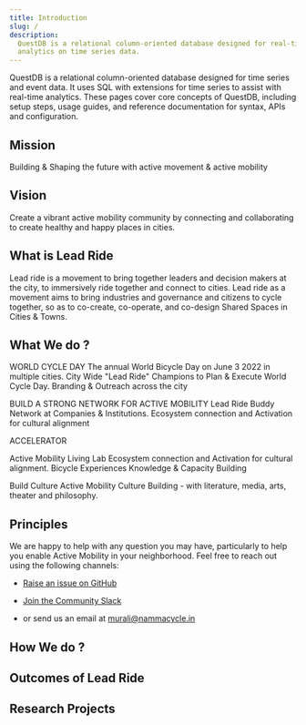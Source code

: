 ```yaml
---
title: Introduction
slug: /
description:
  QuestDB is a relational column-oriented database designed for real-time
  analytics on time series data.
---
```


QuestDB is a relational column-oriented database designed for time series and
event data. It uses SQL with extensions for time series to assist with real-time
analytics. These pages cover core concepts of QuestDB, including setup steps,
usage guides, and reference documentation for syntax, APIs and configuration.

## Mission 

Building & Shaping the future with active movement & active mobility
 

## Vision
Create a vibrant active mobility community by connecting and collaborating to create healthy and happy places in cities.
## What is Lead Ride

Lead ride is a movement to bring together leaders and decision makers at the city, to immersively ride together and connect to
cities.
Lead ride as a movement aims to bring industries and governance and citizens to cycle together, so as to co-create,
co-operate, and co-design Shared Spaces in Cities & Towns.


   

## What We do ?

WORLD CYCLE DAY
The annual World Bicycle Day  on June 3 2022 in multiple
cities.
City Wide "Lead Ride" Champions to Plan & Execute  World Cycle Day.
Branding & Outreach across  the city

BUILD A STRONG NETWORK FOR ACTIVE MOBILITY
Lead Ride Buddy Network at Companies & Institutions.
Ecosystem connection and Activation for cultural alignment


ACCELERATOR

Active Mobility Living Lab
Ecosystem connection and Activation for cultural alignment.
Bicycle Experiences
Knowledge & Capacity Building
 
Build Culture
Active Mobility Culture Building - with literature,
media, arts, theater and philosophy. 

## Principles


We are happy to help with any question you may have, particularly to help you
enable Active Mobility in your neighborhood. Feel free to reach out using the
following channels:

- [Raise an issue on GitHub]({@githubUrl@}/issues)
- [Join the Community Slack]({@slackUrl@})
 
- or send us an email at [murali@nammacycle.in](mailto:murali@nammacycle.in)



## How We do ?

## Outcomes of Lead Ride

## Research Projects 

